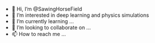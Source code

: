 - 👋 Hi, I’m @SawingHorseField
- 👀 I’m interested in deep learning and physics simulations
- 🌱 I’m currently learning ...
- 💞️ I’m looking to collaborate on ...
- 📫 How to reach me ...

<!---
SawingHorseField/SawingHorseField is a ✨ special ✨ repository because its `README.md` (this file) appears on your GitHub profile.
You can click the Preview link to take a look at your changes.
--->
